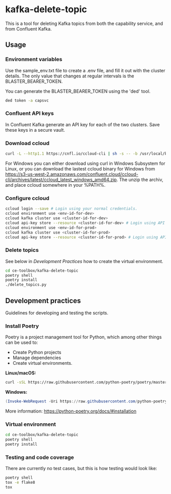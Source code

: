 # kafka-delete-topic

This is a tool for deleting Kafka topics from both the capability service, and from Confluent Kafka.

## Usage

### Environment variables

Use the sample_env.txt file to create a .env file, and fill it out with the cluster details.
The only value that changes at regular intervals is the BLASTER_BEARER_TOKEN.

You can generate the BLASTER_BEARER_TOKEN using the 'ded' tool.

```bash
ded token -a capsvc
```

### Confluent API keys

In Confluent Kafka generate an API key for each of the two clusters. Save these keys in a secure vault.

### Download ccloud

```bash
curl -L --http1.1 https://cnfl.io/ccloud-cli | sh -s -- -b /usr/local/bin
```

For Windows you can either download using curl in Windows Subsystem for Linux, or you can download the
lastest ccloud binary for Windows from <https://s3-us-west-2.amazonaws.com/confluent.cloud/ccloud-cli/archives/latest/ccloud_latest_windows_amd64.zip>. The unzip the archiv, and place ccloud somewhere in your %PATH%.

### Configure ccloud

```bash
ccloud login --save # Login using your normal credentials.
ccloud environment use <env-id-for-dev>
ccloud kafka cluster use <cluster-id-for-dev>
ccloud api-key store --resource <cluster-id-for-dev> # Login using API key for dev
ccloud environment use <env-id-for-prod>
ccloud kafka cluster use <cluster-id-for-prod>
ccloud api-key store --resource <cluster-id-for-prod> # Login using API key for prod
```

### Delete topics

See below in _Development Practices_ how to create the virtual environment.

```bash
cd ce-toolbox/kafka-delete-topic
poetry shell
poetry install
./delete_topics.py
```

## Development practices

Guidelines for developing and testing the scripts.

### Install Poetry

Poetry is a project management tool for Python, which among other things can be used to:

- Create Python projects
- Manage dependencies
- Create virtual environments.

**Linux/macOS:**

```bash
curl -sSL https://raw.githubusercontent.com/python-poetry/poetry/master/get-poetry.py | python -
```

**Windows:**

```ps1
(Invoke-WebRequest -Uri https://raw.githubusercontent.com/python-poetry/poetry/master/get-poetry.py -UseBasicParsing).Content | python -
```

More information: <https://python-poetry.org/docs/#installation>

### Virtual environment

```bash
cd ce-toolbox/kafka-delete-topic
poetry shell
poetry install
```

### Testing and code coverage

There are currently no test cases, but this is how testing would look like:

```bash
poetry shell
tox -e flake8
tox
```
